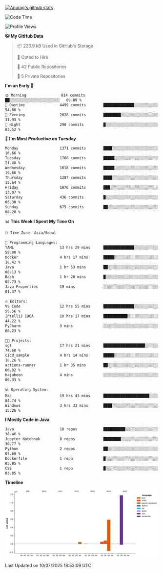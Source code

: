 [![Anurag's github stats](https://github-readme-stats.vercel.app/api?username=hajubal)](https://github.com/anuraghazra/github-readme-stats)

<!--START_SECTION:waka-->
![Code Time](http://img.shields.io/badge/Code%20Time-589%20hrs%2018%20mins-blue)

![Profile Views](http://img.shields.io/badge/Profile%20Views-0-blue)

**🐱 My GitHub Data** 

> 📦 223.9 kB Used in GitHub's Storage 
 > 
> 💼 Opted to Hire
 > 
> 📜 42 Public Repositories 
 > 
> 🔑 5 Private Repositories 
 > 
**I'm an Early 🐤** 

```text
🌞 Morning                814 commits         ██░░░░░░░░░░░░░░░░░░░░░░░   09.89 % 
🌆 Daytime                4499 commits        ██████████████░░░░░░░░░░░   54.66 % 
🌃 Evening                2628 commits        ████████░░░░░░░░░░░░░░░░░   31.93 % 
🌙 Night                  290 commits         █░░░░░░░░░░░░░░░░░░░░░░░░   03.52 % 
```
📅 **I'm Most Productive on Tuesday** 

```text
Monday                   1371 commits        ████░░░░░░░░░░░░░░░░░░░░░   16.66 % 
Tuesday                  1768 commits        █████░░░░░░░░░░░░░░░░░░░░   21.48 % 
Wednesday                1618 commits        █████░░░░░░░░░░░░░░░░░░░░   19.66 % 
Thursday                 1287 commits        ████░░░░░░░░░░░░░░░░░░░░░   15.64 % 
Friday                   1076 commits        ███░░░░░░░░░░░░░░░░░░░░░░   13.07 % 
Saturday                 436 commits         █░░░░░░░░░░░░░░░░░░░░░░░░   05.30 % 
Sunday                   675 commits         ██░░░░░░░░░░░░░░░░░░░░░░░   08.20 % 
```


📊 **This Week I Spent My Time On** 

```text
🕑︎ Time Zone: Asia/Seoul

💬 Programming Languages: 
YAML                     13 hrs 29 mins      ██████████████░░░░░░░░░░░   58.00 % 
Docker                   4 hrs 17 mins       █████░░░░░░░░░░░░░░░░░░░░   18.42 % 
Java                     1 hr 53 mins        ██░░░░░░░░░░░░░░░░░░░░░░░   08.13 % 
Bash                     1 hr 20 mins        █░░░░░░░░░░░░░░░░░░░░░░░░   05.73 % 
Java Properties          19 mins             ░░░░░░░░░░░░░░░░░░░░░░░░░   01.37 % 

🔥 Editors: 
VS Code                  12 hrs 55 mins      ██████████████░░░░░░░░░░░   55.56 % 
IntelliJ IDEA            10 hrs 17 mins      ███████████░░░░░░░░░░░░░░   44.22 % 
PyCharm                  3 mins              ░░░░░░░░░░░░░░░░░░░░░░░░░   00.23 % 

🐱‍💻 Projects: 
sgt                      17 hrs 21 mins      ███████████████████░░░░░░   74.60 % 
cicd_sample              4 hrs 14 mins       █████░░░░░░░░░░░░░░░░░░░░   18.26 % 
actions-runner           1 hr 35 mins        ██░░░░░░░░░░░░░░░░░░░░░░░   06.82 % 
hajuheon                 4 mins              ░░░░░░░░░░░░░░░░░░░░░░░░░   00.33 % 

💻 Operating System: 
Mac                      19 hrs 43 mins      █████████████████████░░░░   84.74 % 
Windows                  3 hrs 33 mins       ████░░░░░░░░░░░░░░░░░░░░░   15.26 % 
```

**I Mostly Code in Java** 

```text
Java                     10 repos            ██████████░░░░░░░░░░░░░░░   38.46 % 
Jupyter Notebook         8 repos             ████████░░░░░░░░░░░░░░░░░   30.77 % 
Python                   2 repos             ██░░░░░░░░░░░░░░░░░░░░░░░   07.69 % 
Dockerfile               1 repo              █░░░░░░░░░░░░░░░░░░░░░░░░   03.85 % 
CSS                      1 repo              █░░░░░░░░░░░░░░░░░░░░░░░░   03.85 % 
```



**Timeline**

![Lines of Code chart](https://raw.githubusercontent.com/hajubal/hajubal/main/assets/bar_graph.png)


 Last Updated on 10/07/2025 18:53:09 UTC
<!--END_SECTION:waka-->